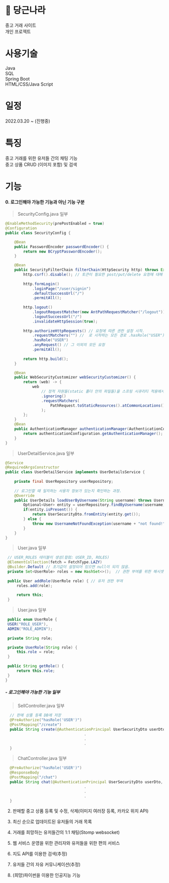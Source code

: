 # 🥕 당근나라
중고 거래 사이트</br>
개인 프로젝트
# 사용기술
Java </br>
SQL </br>
Spring Boot </br>
HTML/CSS/Java Script
# 일정
2022.03.20 ~ (진행중)
# 특징
중고 거래를 위한 유저들 간의 채팅 기능 </br>
중고 상품 CRUD (이미지 포함) 및 검색
# 기능
#### 0. 로그인해야 가능한 기능과 아닌 기능 구분
   > SecurityConfig.java 일부
   ```java
   @EnableMethodSecurity(prePostEnabled = true)
   @Configuration
   public class SecurityConfig {
   
       @Bean
       public PasswordEncoder passwordEncoder() {
           return new BCryptPasswordEncoder();
       }
   
       @Bean
       public SecurityFilterChain filterChain(HttpSecurity http) throws Exception{
           http.csrf().disable(); // 토큰이 필요한 post/put/delete 요청에 대해 403err를 막고 구현을 간단히 하기 위해
           
           http.formLogin()
               .loginPage("/user/signin")
               .defaultSuccessUrl("/")
               .permitAll();
           
           http.logout()
               .logoutRequestMatcher(new AntPathRequestMatcher("/logout"))
               .logoutSuccessUrl("/")
               .invalidateHttpSession(true);
           
           http.authorizeHttpRequests() // 요청에 따른 권한 설정 시작.
               .requestMatchers("") //  로 시작하는 모든 경로 .hasRole("USER")로 원하는 권한에 해당하는 설정
               .hasRole("USER")
               .anyRequest() // 그 이외의 모든 요청
               .permitAll();
           
           return http.build();
       }

       @Bean
       public WebSecurityCustomizer webSecurityCustomizer() {
           return (web) -> {
               web
                   // 정적 자원들(static 폴더 안의 파일들)을 스프링 시큐리티 적용에서 제외시키기 위해서.
                   .ignoring()
                   .requestMatchers(
                       PathRequest.toStaticResources().atCommonLocations()
                   );
           };
       }
       @Bean
       public AuthenticationManager authenticationManager(AuthenticationConfiguration authenticationConfiguration) throws Exception {
           return authenticationConfiguration.getAuthenticationManager();
       }
   }
   ```
   
   > UserDetailService.java 일부
   ```java
   @Service
   @RequiredArgsConstructor
   public class UserDetailService implements UserDetailsService {
       
       private final UserRepository userRepository;
       
       // 로그인할 때 일치하는 사용자 정보가 있는지 확인하는 과정.
       @Override
       public UserDetails loadUserByUsername(String username) throws UsernameNotFoundException {
           Optional<User> entity = userRepository.findByUsername(username);
           if(entity.isPresent()) {
               return UserSecurityDto.fromEntity(entity.get());
           } else {
               throw new UsernameNotFoundException(username + "not found!");
           }
       }
   }
   ```

   > User.java 일부
   ```java
    // USER_ROLES 테이블이 생성(컬럼: USER_ID, ROLES)
    @ElementCollection(fetch = FetchType.LAZY)
    @Builder.Default // 초기값이 설정되어 있으면 null이 되지 않음.
    private Set<UserRole> roles = new HashSet<>();  // 권한 부여를 위한 해시셋
    
    public User addRole(UserRole role) { // 유저 권한 부여
        roles.add(role);
        
        return this;
    }
   ```
   > User.java 일부
   ```java
    public enum UserRole {
    USER("ROLE_USER"),
    ADMIN("ROLE_ADMIN");
    
    private String role;

    private UserRole(String role) {
        this.role = role;
    }
    
    public String getRole() {
        return this.role;
    }
   }
   ```

  ##### - 로그인해야 가능한 기능 일부
  > SellController.java 일부
  ```java
    // 판매 상품 등록 DB에 저장
    @PreAuthorize("hasRole('USER')")
    @PostMapping("/create")
    public String create(@AuthenticationPrincipal UserSecurityDto userDto, PostCreateDto dto) {
                                     .
                                     .
                                     .
    }
  ```
  > ChatController.java 일부
  ```java
    @PreAuthorize("hasRole('USER')")
    @ResponseBody
    @PostMapping("/chat")
    public String chat(@AuthenticationPrincipal UserSecurityDto userDto, Integer postId, Integer sellerId) {
                                     .
                                     .
                                     .
    }
  ```
2. 판매할 중고 상품 등록 및 수정, 삭제(이미지 여러장 등록, 카카오 위치 API)

3. 최신 순으로 업데이트된 유저들의 거래 목록

4. 거래를 희망하는 유저들간의 1:1 채팅(Stomp websocket)

5. 웹 서비스 운영을 위한 관리자와 유저들을 위한 편의 서비스

6. 지도 API를 이용한 검색(추정)

7. 유저들 간의 자유 커뮤니케이션(추정)

8. (희망)파이썬을 이용한 인공지능 기능

